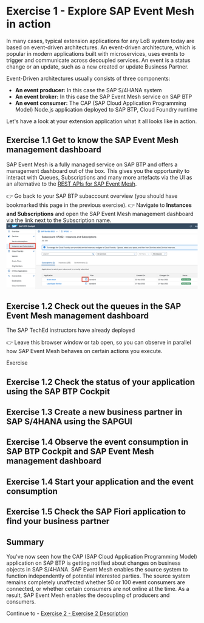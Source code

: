 # Exercise 1 - Explore SAP Event Mesh in action 

In many cases, typical extension applications for any LoB system today are based on event-driven architectures. An event-driven architecture, which is popular in modern applications built with microservices, uses events to trigger and communicate across decoupled services. An event is a status change or an update, such as a new created or update Business Partner. 

Event-Driven architectures usually consists of three components: 

- **An event producer:** In this case the SAP S/4HANA system 
- **An event broker:** In this case the SAP Event Mesh service on SAP BTP
- **An event consumer:** The CAP (SAP Cloud Application Programming Model) Node.js application deployed to SAP BTP, Cloud Foundry runtime

Let's have a look at your extension application what it all looks like in action. 

## Exercise 1.1 Get to know the SAP Event Mesh management dashboard

SAP Event Mesh is a fully managed service on SAP BTP and offers a management dashboard out of the box. This gives you the opportunity to interact with Queues, Subscriptions and many more artefacts via the UI as an alternative to the [REST APIs for SAP Event Mesh](https://api.sap.com/package/SAPEventMeshDefaultPlan/rest).

👉 Go back to your SAP BTP subaccount overview (you should have bookmarked this page in the previous exercise).
👉 Navigate to **Instances and Subscriptions** and open the SAP Event Mesh management dashboard via the link next to the Subscription name. 
![Open SAP Event Mesh subscription](images/open_eventmesh.png)

## Exercise 1.2 Check out the queues in the SAP Event Mesh management dashboard

The SAP TechEd instructors have already deployed

👉 Leave this browser window or tab open, so you can observe in parallel how SAP Event Mesh behaves on certain actions you execute. 

Exercise 

## Exercise 1.2 Check the status of your application using the SAP BTP Cockpit
## Exercise 1.3 Create a new business partner in SAP S/4HANA using the SAPGUI
## Exercise 1.4 Observe the event consumption in SAP BTP Cockpit and SAP Event Mesh management dashboard
## Exercise 1.4 Start your application and the event consumption 
## Exercise 1.5 Check the SAP Fiori application to find your business partner

## Summary

You've now seen how the CAP (SAP Cloud Application Programming Model) application on SAP BTP is getting notified about changes on business objects in SAP S/4HANA. SAP Event Mesh enables the source system to function independently of potential interested parties. The source system remains completely unaffected whether 50 or 100 event consumers are connected, or whether certain consumers are not online at the time. As a result, SAP Event Mesh enables the decoupling of producers and consumers.

Continue to - [Exercise 2 - Exercise 2 Description](../ex2/README.md)

